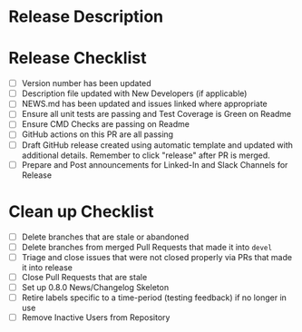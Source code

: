 # Release Description
<!--- Summarize what is being released.  -->

# Release Checklist
<!--- Fill out the following Release checklist -->
- [ ] Version number has been updated
- [ ] Description file updated with New Developers (if applicable)
- [ ] NEWS.md has been updated and issues linked where appropriate
- [ ] Ensure all unit tests are passing and Test Coverage is Green on Readme
- [ ] Ensure CMD Checks are passing on Readme
- [ ] GitHub actions on this PR are all passing
- [ ] Draft GitHub release created using automatic template and updated with additional details. Remember to click "release" after PR is merged.
- [ ] Prepare and Post announcements for Linked-In and Slack Channels for Release

# Clean up Checklist
<!--- Fill out the following Clean up checklist -->
- [ ] Delete branches that are stale or abandoned 
- [ ] Delete branches from merged Pull Requests that made it into `devel`
- [ ] Triage and close issues that were not closed properly via PRs that made it into release 
- [ ] Close Pull Requests that are stale 
- [ ] Set up 0.8.0 News/Changelog Skeleton
- [ ] Retire labels specific to a time-period (testing feedback) if no longer in use
- [ ] Remove Inactive Users from Repository
